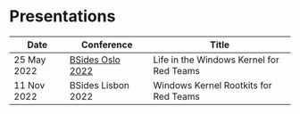 # Presentations

| Date        | Conference         | Title                                    |
|-------------|--------------------|------------------------------------------|
| 25 May 2022 | [BSides Oslo 2022](/tree/main/BSides%20Lisbon%202022)   | Life in the Windows Kernel for Red Teams |
| 11 Nov 2022 | BSides Lisbon 2022 | Windows Kernel Rootkits for Red Teams    |
